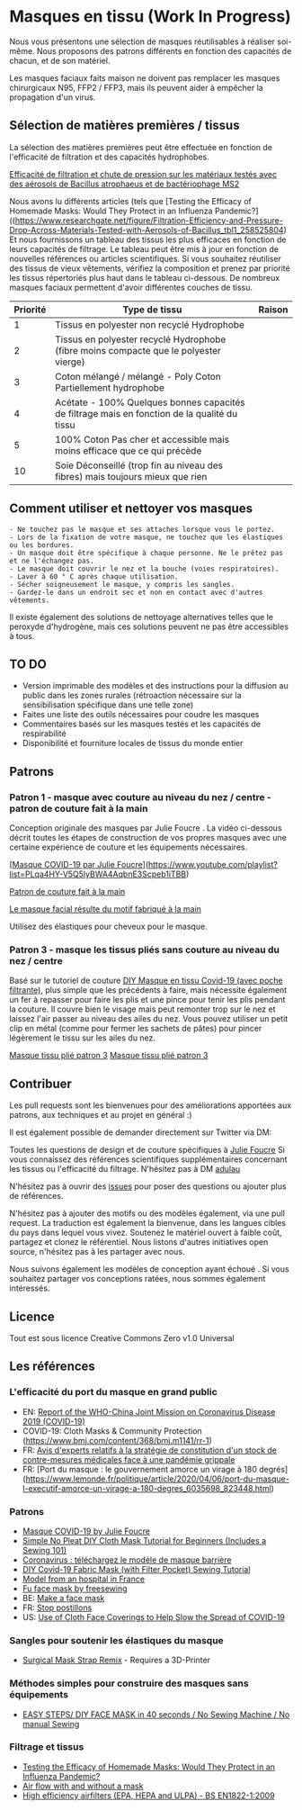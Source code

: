 # Masques en tissu (Work In Progress)

Nous vous présentons une sélection de masques réutilisables à réaliser soi-même. Nous proposons des patrons différents en fonction des capacités de chacun, et de son matériel.

Les masques faciaux faits maison ne doivent pas remplacer les masques chirurgicaux N95, FFP2 / FFP3, mais ils peuvent aider à empêcher la propagation d'un virus.

## Sélection de matières premières / tissus

La sélection des matières premières peut être effectuée en fonction de l'efficacité de filtration et des capacités hydrophobes.

[Efficacité de filtration et chute de pression sur les matériaux testés avec des aérosols de Bacillus atrophaeus et de bactériophage MS2](https://raw.githubusercontent.com/adulau/DIY-face-masks/master/images/filtration-efficiency.png)

Nous avons lu différents articles (tels que [Testing the Efficacy of Homemade Masks: Would They Protect in an Influenza Pandemic?]((https://www.researchgate.net/figure/Filtration-Efficiency-and-Pressure-Drop-Across-Materials-Tested-with-Aerosols-of-Bacillus_tbl1_258525804) Et nous fournissons un tableau des tissus les plus efficaces en fonction de leurs capacités de filtrage. Le tableau peut être mis à jour en fonction de nouvelles références ou articles scientifiques. Si vous souhaitez réutiliser des tissus de vieux vêtements, vérifiez la composition et prenez par priorité les tissus répertoriés plus haut dans le tableau ci-dessous. De nombreux masques faciaux permettent d'avoir différentes couches de tissu.

| Priorité |	Type de tissu |	Raison |
| -------- | -------- | -------- |
| 1 |	Tissus en polyester non recyclé 	Hydrophobe
| 2 |	Tissus en polyester recyclé 	Hydrophobe (fibre moins compacte que le polyester vierge)
| 3 |	Coton mélangé / mélangé - Poly Coton 	Partiellement hydrophobe
| 4 | 	Acétate - 100% 	Quelques bonnes capacités de filtrage mais en fonction de la qualité du tissu
| 5 | 	100% Coton 	Pas cher et accessible mais moins efficace que ce qui précède
| 10 |	Soie 	Déconseillé (trop fin au niveau des fibres) mais toujours mieux que rien

## Comment utiliser et nettoyer vos masques

    - Ne touchez pas le masque et ses attaches lorsque vous le portez.
    - Lors de la fixation de votre masque, ne touchez que les élastiques ou les bordures.
    - Un masque doit être spécifique à chaque personne. Ne le prêtez pas et ne l'échangez pas.
    - Le masque doit couvrir le nez et la bouche (voies respiratoires).
    - Laver à 60 ° C après chaque utilisation.
    - Sécher soigneusement le masque, y compris les sangles.
    - Gardez-le dans un endroit sec et non en contact avec d'autres vêtements. 

Il existe également des solutions de nettoyage alternatives telles que le peroxyde d'hydrogène, mais ces solutions peuvent ne pas être accessibles à tous.

## TO DO 

   - Version imprimable des modèles et des instructions pour la diffusion au public dans les zones rurales (rétroaction nécessaire sur la sensibilisation spécifique dans une telle zone)
   - Faites une liste des outils nécessaires pour coudre les masques
   - Commentaires basés sur les masques testés et les capacités de respirabilité
   - Disponibilité et fourniture locales de tissus du monde entier 

## Patrons

### Patron 1 - masque avec couture au niveau du nez / centre - patron de couture fait à la main

Conception originale des masques par Julie Foucre . La vidéo ci-dessous décrit toutes les étapes de construction de vos propres masques avec une certaine expérience de couture et les équipements nécessaires.

[[Masque COVID-19 par Julie Foucre](https://github.com/C00kie-/DIY-face-masks/raw/master/images/video-masque.png)](https://www.youtube.com/playlist?list=PLqa4HY-V5Q5lyBWA4AqbnE3Scpeb1iTBB)

[Patron de couture fait à la main](https://raw.githubusercontent.com/C00kie-/DIY-face-masks/master/images/patterns/julie_hand_pattern.jpeg)

[Le masque facial résulte du motif fabriqué à la main](https://raw.githubusercontent.com/C00kie-/DIY-face-masks/master/images/patterns/prototype_julie1.jpeg)


Utilisez des élastiques pour cheveux pour le masque.

### Patron 3 - masque les tissus pliés sans couture au niveau du nez / centre

Basé sur le tutoriel de couture [DIY Masque en tissu Covid-19 (avec poche filtrante)](https://www.youtube.com/watch?v=S9RWII2-5_4), plus simple que les précédents à faire, mais nécessite également un fer à repasser pour faire les plis et une pince pour tenir les plis pendant la couture. Il couvre bien le visage mais peut remonter trop sur le nez et laissez l'air passer au niveau des ailes du nez. Vous pouvez utiliser un petit clip en métal (comme pour fermer les sachets de pâtes) pour pincer légèrement le tissu sur les ailes du nez.

[Masque tissu plié patron 3](https://raw.githubusercontent.com/C00kie-/DIY-face-masks/master/images/patterns/prototype_cookie_3-1.jpeg)
[Masque tissu plié patron 3](https://raw.githubusercontent.com/C00kie-/DIY-face-masks/master/images/patterns/prototype_cookie_3-2.jpeg)

## Contribuer

Les pull requests sont les bienvenues pour des améliorations apportées aux patrons, aux techniques et au projet en général :)

Il est également possible de demander directement sur Twitter via DM:

Toutes les questions de design et de couture spécifiques à [Julie Foucre](https://www.instagram.com/julie_jfo/)
Si vous connaissez des références scientifiques supplémentaires concernant les tissus ou l'efficacité du filtrage. N'hésitez pas à DM [adulau](https://twitter.com/adulau) 

N'hésitez pas à ouvrir des [issues](https://github.com/C00kie-/DIY-face-masks/issues) pour poser des questions ou ajouter plus de références.

N'hésitez pas à ajouter des motifs ou des modèles également, via une pull request. La traduction est également la bienvenue, dans les langues cibles du pays dans lequel vous vivez. Soutenez le matériel ouvert à faible coût, partagez et clonez le référentiel. Nous listons d'autres initiatives open source, n'hésitez pas à les partager avec nous.

Nous suivons également les modèles de conception ayant échoué . Si vous souhaitez partager vos conceptions ratées, nous sommes également intéressés.

## Licence

Tout est sous licence Creative Commons Zero v1.0 Universal

## Les références

### L'efficacité du port du masque en grand public
- EN: [Report of the WHO-China Joint Mission on Coronavirus Disease 2019 (COVID-19)](https://www.who.int/docs/default-source/coronaviruse/who-china-joint-mission-on-covid-19-final-report.pdf)
- COVID-19: Cloth Masks & Community Protection (https://www.bmj.com/content/368/bmj.m1141/rr-1)
- FR: [Avis d'experts relatifs à la stratégie de constitution d'un stock de contre-mesures médicales face à une pandémie grippale](https://www.santepubliquefrance.fr/maladies-et-traumatismes/maladies-et-infections-respiratoires/grippe/documents/avis/avis-d-experts-relatifs-a-la-strategie-de-constitution-d-un-stock-de-contre-mesures-medicales-face-a-une-pandemie-grippale)
- FR: [Port du masque : le gouvernement amorce un virage à 180 degrés] (https://www.lemonde.fr/politique/article/2020/04/06/port-du-masque-l-executif-amorce-un-virage-a-180-degres_6035698_823448.html)

### Patrons
- [Masque COVID-19 by Julie Foucre](https://www.youtube.com/playlist?list=PLqa4HY-V5Q5lyBWA4AqbnE3Scpeb1iTBB)
- [Simple No Pleat DIY Cloth Mask Tutorial for Beginners (Includes a Sewing 101)](https://medium.com/@ong_yu_yang/diy-cloth-mask-tutorial-9ec8c1eacc95?sk=c7f99c58305cd8f56f0ebba4751d953d)
- [Coronavirus : téléchargez le modèle de masque barrière](https://www.afnor.org/actualites/coronavirus-telechargez-le-modele-de-masque-barriere/)
- [DIY Covid-19 Fabric Mask (with Filter Pocket) Sewing Tutorial](https://www.youtube.com/watch?v=S9RWII2-5_4)
- [Model from an hospital in France](https://www.hospitalia.fr/attachment/1878139/)
- [Fu face mask by freesewing](https://freesewing.org/docs/patterns/fu/)
- BE: [Make a face mask](https://makefacemasks.com/)
- FR: [Stop postillons](http://stop-postillons.fr/)
- US: [Use of Cloth Face Coverings to Help Slow the Spread of COVID-19](https://www.cdc.gov/coronavirus/2019-ncov/prevent-getting-sick/diy-cloth-face-coverings.html)

### Sangles pour soutenir les élastiques du masque
- [Surgical Mask Strap Remix](https://www.thingiverse.com/thing:4249113) - Requires a 3D-Printer

### Méthodes simples pour construire des masques sans équipements
- [EASY STEPS/ DIY FACE MASK in 40 seconds / No Sewing Machine / No manual Sewing](https://www.youtube.com/watch?v=CbRsb0T7Oz8)

### Filtrage et tissus
- [Testing the Efficacy of Homemade Masks: Would They Protect in an Influenza Pandemic?](https://www.researchgate.net/publication/258525804_Testing_the_Efficacy_of_Homemade_Masks_Would_They_Protect_in_an_Influenza_Pandemic)
- [Air flow with and without a mask](https://twitter.com/i/status/1246027215780941825)
- [High efficiency airfilters (EPA, HEPA and ULPA) - BS EN1822-1:2009](http://www.gttlab.com/uploads/soft/161025/EN1822-1-2009Highefficiencyairfilters(EPA,HEPAandULPA)Part1Classification,performance.pdf)
